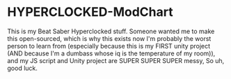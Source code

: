 # HYPERCLOCKED-ModChart
This is my Beat Saber Hyperclocked stuff.
Someone wanted me to make this open-sourced, which is why this exists now
I'm probably the worst person to learn from (especially because this is my FIRST unity project (AND because I'm a dumbass whose iq is the temperature of my room)), and my JS script and Unity project are SUPER SUPER SUPER messy, So uh, good luck.
